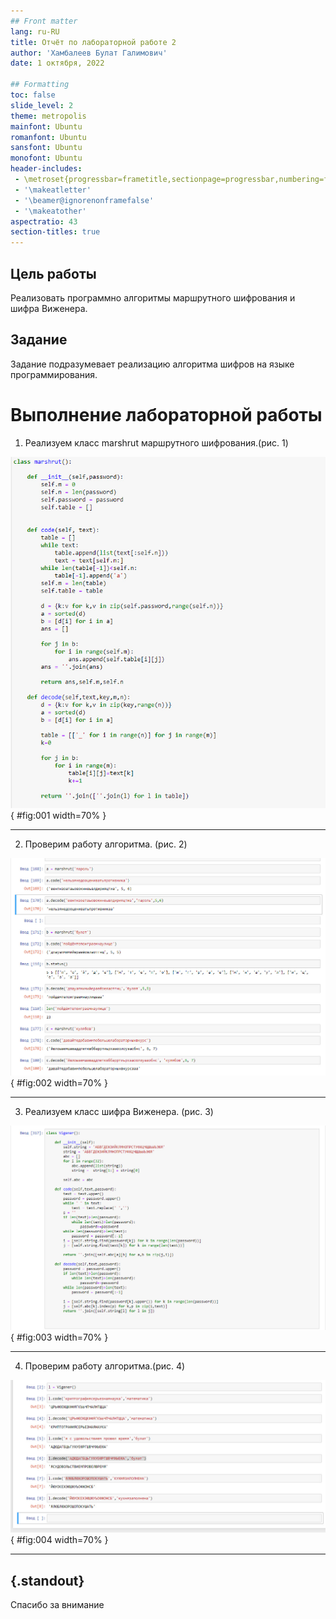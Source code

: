 ```yaml
---
## Front matter
lang: ru-RU
title: Отчёт по лабораторной работе 2
author: 'Хамбалеев Булат Галимович'
date: 1 октября, 2022

## Formatting
toc: false
slide_level: 2
theme: metropolis
mainfont: Ubuntu
romanfont: Ubuntu
sansfont: Ubuntu
monofont: Ubuntu
header-includes: 
 - \metroset{progressbar=frametitle,sectionpage=progressbar,numbering=fraction}
 - '\makeatletter'
 - '\beamer@ignorenonframefalse'
 - '\makeatother'
aspectratio: 43
section-titles: true
---
```


## Цель работы

Реализовать программно алгоритмы маршрутного шифрования и шифра Виженера.

## Задание

Задание подразумевает реализацию алгоритма шифров на языке программирования.

# Выполнение лабораторной работы

1. Реализуем класс marshrut маршрутного шифрования.(рис. 1)

![рис.1. Класс marshrut.](images/1.jpg){ #fig:001 width=70% }

---

2. Проверим работу алгоритма. (рис. 2)

![рис.2. Маршрутное шифрование в действии.](images/2.jpg){ #fig:002 width=70% }

---

3. Реализуем класс шифра Виженера. (рис. 3)

![рис.3. Класс Виженер.](images/3.jpg){ #fig:003 width=70% }

---

4. Проверим работу алгоритма.(рис. 4)

![рис.4. Шифр Виженера в действии.](images/4.jpg){ #fig:004 width=70% }

---


## {.standout}

Спасибо за внимание
